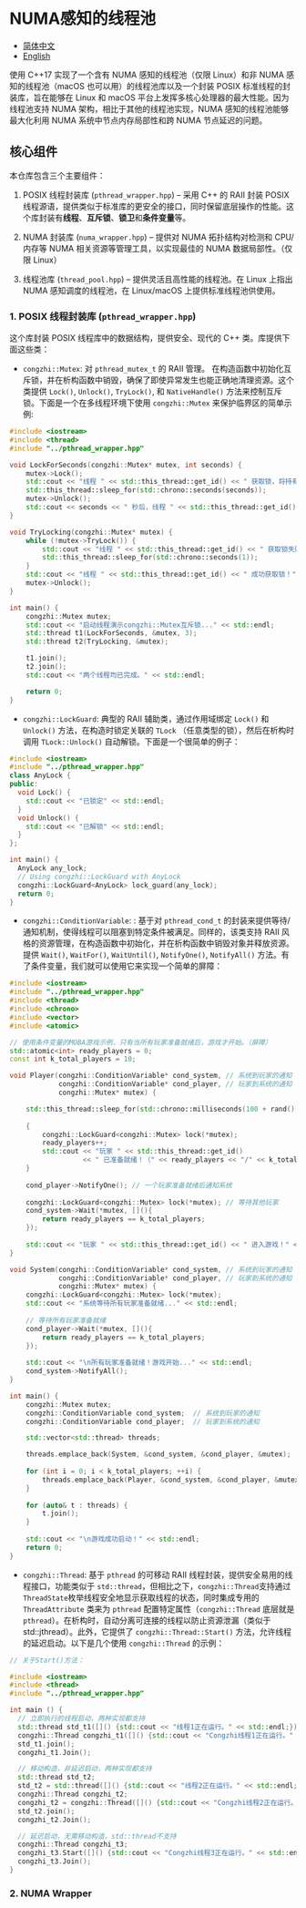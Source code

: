 # NUMA感知的线程池

- [简体中文](README.zh_CN.md)
- [English](README.md)

使用 C++17 实现了一个含有 NUMA 感知的线程池（仅限 Linux）和非 NUMA 感知的线程池（macOS 也可以用）的线程池库以及一个封装 POSIX 标准线程的封装库，旨在能够在 Linux 和 macOS 平台上发挥多核心处理器的最大性能。因为线程池支持 NUMA 架构，相比于其他的线程池实现，NUMA 感知的线程池能够最大化利用 NUMA 系统中节点内存局部性和跨 NUMA 节点延迟的问题。

## 核心组件

本仓库包含三个主要组件：

1. POSIX 线程封装库 (`pthread_wrapper.hpp`) – 采用 C++ 的 RAII 封装 POSIX 线程源语，提供类似于标准库的更安全的接口，同时保留底层操作的性能。这个库封装有**线程**、**互斥锁**、**锁卫**和**条件变量**等。

2. NUMA 封装库 (`numa_wrapper.hpp`) – 提供对 NUMA 拓扑结构对检测和 CPU/内存等 NUMA 相关资源等管理工具，以实现最佳的 NUMA 数据局部性。（仅限 Linux）

3. 线程池库 (`thread_pool.hpp`) – 提供灵活且高性能的线程池。在 Linux 上指出 NUMA 感知调度的线程池，在 Linux/macOS 上提供标准线程池供使用。

### 1. POSIX 线程封装库 (`pthread_wrapper.hpp`)

这个库封装 POSIX 线程库中的数据结构，提供安全、现代的 C++ 类。库提供下面这些类：

- `congzhi::Mutex`: 对 `pthread_mutex_t` 的 RAII 管理。 在构造函数中初始化互斥锁，并在析构函数中销毁，确保了即使异常发生也能正确地清理资源。这个类提供 `Lock()`, `Unlock()`, `TryLock()`, 和 `NativeHandle()` 方法来控制互斥锁。下面是一个在多线程环境下使用 `congzhi::Mutex` 来保护临界区的简单示例:

```cpp
#include <iostream>
#include <thread>
#include "../pthread_wrapper.hpp"

void LockForSeconds(congzhi::Mutex* mutex, int seconds) {
    mutex->Lock();
    std::cout << "线程 " << std::this_thread::get_id() << " 获取锁，将持有 " << seconds << " 秒。" << std::endl;
    std::this_thread::sleep_for(std::chrono::seconds(seconds));
    mutex->Unlock();
    std::cout << seconds << " 秒后，线程 " << std::this_thread::get_id() << " 释放锁。" << std::endl;
}

void TryLocking(congzhi::Mutex* mutex) {
    while (!mutex->TryLock()) {
        std::cout << "线程 " << std::this_thread::get_id() << " 获取锁失败，重试中..." << std::endl;
        std::this_thread::sleep_for(std::chrono::seconds(1));
    }
    std::cout << "线程 " << std::this_thread::get_id() << " 成功获取锁！" << std::endl;
    mutex->Unlock();
}

int main() {
    congzhi::Mutex mutex;
    std::cout << "启动线程演示congzhi::Mutex互斥锁..." << std::endl;
    std::thread t1(LockForSeconds, &mutex, 3);
    std::thread t2(TryLocking, &mutex);

    t1.join();
    t2.join();
    std::cout << "两个线程均已完成。" << std::endl;

    return 0;
}
```

- `congzhi::LockGuard`: 典型的 RAII 辅助类，通过作用域绑定 `Lock()` 和 `Unlock()` 方法，在构造时锁定关联的 `TLock` （任意类型的锁），然后在析构时调用 `TLock::Unlock()` 自动解锁。下面是一个很简单的例子：

```cpp
#include <iostream>
#include "../pthread_wrapper.hpp"
class AnyLock {
public:
  void Lock() {
    std::cout << "已锁定" << std::endl;
  }
  void Unlock() {
    std::cout << "已解锁" << std::endl;
  }
};

int main() {
  AnyLock any_lock;
  // Using congzhi::LockGuard with AnyLock
  congzhi::LockGuard<AnyLock> lock_guard(any_lock);
  return 0;
}
```

- `congzhi::ConditionVariable`: : 基于对 `pthread_cond_t` 的封装来提供等待/通知机制，使得线程可以阻塞到特定条件被满足。同样的，该类支持 RAII 风格的资源管理，在构造函数中初始化，并在析构函数中销毁对象并释放资源。提供 `Wait()`, `WaitFor()`, `WaitUntil()`, `NotifyOne()`, `NotifyAll()` 方法。有了条件变量，我们就可以使用它来实现一个简单的屏障：

```cpp
#include <iostream>
#include "../pthread_wrapper.hpp"
#include <thread>
#include <chrono>
#include <vector>
#include <atomic>

// 使用条件变量的MOBA游戏示例，只有当所有玩家准备就绪后，游戏才开始。（屏障）
std::atomic<int> ready_players = 0;
const int k_total_players = 10;

void Player(congzhi::ConditionVariable* cond_system, // 系统到玩家的通知
            congzhi::ConditionVariable* cond_player, // 玩家到系统的通知
            congzhi::Mutex* mutex) {

    std::this_thread::sleep_for(std::chrono::milliseconds(100 + rand() % 500));
    
    {
        congzhi::LockGuard<congzhi::Mutex> lock(*mutex);
        ready_players++;
        std::cout << "玩家 " << std::this_thread::get_id() 
                  << " 已准备就绪！（" << ready_players << "/" << k_total_players << "）" << std::endl;
    }
    
    cond_player->NotifyOne(); // 一个玩家准备就绪后通知系统
    
    congzhi::LockGuard<congzhi::Mutex> lock(*mutex); // 等待其他玩家
    cond_system->Wait(*mutex, [](){ 
        return ready_players == k_total_players; 
    });
    
    std::cout << "玩家 " << std::this_thread::get_id() << " 进入游戏！" << std::endl;
}

void System(congzhi::ConditionVariable* cond_system, // 系统到玩家的通知
            congzhi::ConditionVariable* cond_player, // 玩家到系统的通知
            congzhi::Mutex* mutex) {
    congzhi::LockGuard<congzhi::Mutex> lock(*mutex);
    std::cout << "系统等待所有玩家准备就绪..." << std::endl;
    
    // 等待所有玩家准备就绪
    cond_player->Wait(*mutex, [](){ 
        return ready_players == k_total_players; 
    });
    
    std::cout << "\n所有玩家准备就绪！游戏开始..." << std::endl;
    cond_system->NotifyAll();
}

int main() {
    congzhi::Mutex mutex;
    congzhi::ConditionVariable cond_system;  // 系统到玩家的通知
    congzhi::ConditionVariable cond_player;  // 玩家到系统的通知

    std::vector<std::thread> threads;

    threads.emplace_back(System, &cond_system, &cond_player, &mutex);    
    
    for (int i = 0; i < k_total_players; ++i) {
        threads.emplace_back(Player, &cond_system, &cond_player, &mutex);
    }
    
    for (auto& t : threads) {
        t.join();
    }
    
    std::cout << "\n游戏成功启动！" << std::endl;
    return 0;
}
```

- `congzhi::Thread`: 基于 `pthread` 的可移动 RAII 线程封装，提供安全易用的线程接口，功能类似于 `std::thread`，但相比之下，`congzhi::Thread`支持通过`ThreadState`枚举线程安全地显示获取线程的状态，同时集成专用的 `ThreadAttribute` 类来为 `pthread` 配置特定属性（`congzhi::Thread` 底层就是 `pthread`）。在析构时，自动分离可连接的线程以防止资源泄漏（类似于std::jthread）。此外，它提供了 `congzhi::Thread::Start()` 方法，允许线程的延迟启动。以下是几个使用 `congzhi::Thread` 的示例：

```cpp
// 关于Start()方法：

#include <iostream>
#include <thread>
#include "../pthread_wrapper.hpp"

int main () {
  // 立即执行的线程启动，两种实现都支持
  std::thread std_t1([]() {std::cout << "线程1正在运行。" << std::endl;});
  congzhi::Thread congzhi_t1([]() {std::cout << "Congzhi线程1正在运行。" << std::endl;});
  std_t1.join();
  congzhi_t1.Join();

  // 移动构造，非延迟启动，两种实现都支持
  std::thread std_t2;
  std_t2 = std::thread([]() {std::cout << "线程2正在运行。" << std::endl;});
  congzhi::Thread congzhi_t2;
  congzhi_t2 = congzhi::Thread([]() {std::cout << "Congzhi线程2正在运行。" << std::endl;});
  std_t2.join();
  congzhi_t2.Join();

  // 延迟启动，无需移动构造，std::thread不支持
  congzhi::Thread congzhi_t3;
  congzhi_t3.Start([]() {std::cout << "Congzhi线程3正在运行。" << std::endl;});
  congzhi_t3.Join();
}
```

### 2. NUMA Wrapper
